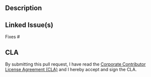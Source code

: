 ## Description
<!-- Describe and give details about the changes. -->

## Linked Issue(s)
<!-- Please add the Issue number(s) that will be solved or are related to this PR. -->
Fixes #

## CLA
By submitting this pull request, I have read the [Corporate Contributor License Agreement (CLA)](https://github.com/FraunhoferISST/TREND/blob/main/CLA.md) and I hereby accept and sign the CLA.
